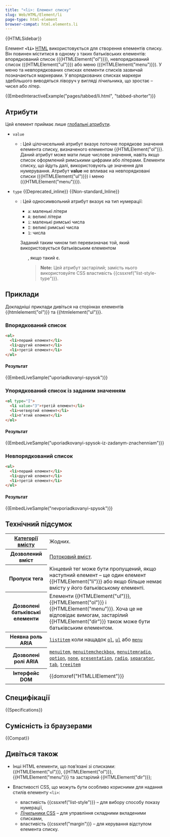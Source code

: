 ```yaml
---
title: "<li>: Елемент списку"
slug: Web/HTML/Element/li
page-type: html-element
browser-compat: html.elements.li
---
```


{{HTMLSidebar}}

Елемент **`<li>`** [HTML](/en-US/docs/Web/HTML) використовується для створення елементів списку. Він повинен міститися в одному з таких батьківських елементів: впорядкований список ({{HTMLElement("ol")}}), невпорядкований список ({{HTMLElement("ul")}}) або меню ({{HTMLElement("menu")}}). У меню та невпорядкованих списках елементи списків зазвичай позначаються маркерами. У впорядкованих списках маркери здебільшого виводяться ліворуч у вигляді лічильника, що зростає – чисел або літер.

{{EmbedInteractiveExample("pages/tabbed/li.html", "tabbed-shorter")}}

## Атрибути

Цей елемент приймає лише [глобальні атрибути](/en-US/docs/Web/HTML/Global_attributes).

- `value`
  - : Цей цілочисельний атрибут вказує поточне порядкове значення елемента списку, визначеного елементом {{HTMLElement("ol")}}. Даний атрибут може мати лише числове значення, навіть якщо список оформлений римськими цифрами або літерами. Елементи списку, що йдуть далі, використовують це значення для нумерування. Атрибут **value** не впливає на невпорядковані списки ({{HTMLElement("ul")}}) і меню ({{HTMLElement("menu")}}).
- `type` {{Deprecated_inline}} {{Non-standard_Inline}}

  - : Цей односимвольний атрибут вказує на тип нумерації:

    - `a`: маленькі літери
    - `A`: великі літери
    - `i`: маленькі римські числа
    - `I`: великі римські числа
    - `1`: числа

    Заданий таким чином тип перевизначає той, який використовується батьківським елементом <ol>, якщо такий є.

    > **Note:** Цей атрибут застарілий; замість нього використовуйте CSS властивість {{cssxref("list-style-type")}}.

## Приклади

Докладніші приклади дивіться на сторінках елементів {{htmlelement("ol")}} та {{htmlelement("ul")}}.

### Впорядкований список

```html
<ol>
  <li>перший елемент</li>
  <li>другий елемент</li>
  <li>третій елемент</li>
</ol>
```

#### Результат

{{EmbedLiveSample("uporiadkovanyi-spysok")}}

### Упорядкований список із заданим значенням

```html
<ol type="I">
  <li value="3">третій елемент</li>
  <li>четвертий елемент</li>
  <li>пʼятий елемент</li>
</ol>
```

#### Результат

{{EmbedLiveSample("uporiadkovanyi-spysok-iz-zadanym-znachenniam")}}

### Невпорядкований список

```html
<ul>
  <li>перший елемент</li>
  <li>другий елемент</li>
  <li>третій елемент</li>
</ul>
```

#### Результат

{{EmbedLiveSample("nevporiadkovanyi-spysok")}}

## Технічний підсумок

<table class="properties">
  <tbody>
    <tr>
      <th scope="row">
        <a href="/en-US/docs/Web/HTML/Content_categories"
          >Категорії вмісту</a
        >
      </th>
      <td>Жодних.</td>
    </tr>
    <tr>
      <th scope="row">Дозволений вміст</th>
      <td>
        <a href="/en-US/docs/Web/HTML/Content_categories#potokovyi-vmist"
          >Потоковий вміст</a
        >.
      </td>
    </tr>
    <tr>
      <th scope="row">Пропуск тега</th>
      <td>
        Кінцевий тег може бути пропущений, якщо наступний елемент – ще один
        елемент {{HTMLElement("li")}} або якщо більше немає
        вмісту у його батьківському елементі.
      </td>
    </tr>
    <tr>
      <th scope="row">Дозволені батьківські елементи</th>
      <td>
        Елементи {{HTMLElement("ul")}}, {{HTMLElement("ol")}} і
        {{HTMLElement("menu")}}. Хоча це не відповідає вимогам,
        застарілий {{HTMLElement("dir")}} також може бути батьківським елементом.
      </td>
    </tr>
    <tr>
      <th scope="row">Неявна роль ARIA</th>
      <td>
        <code
          ><a href="/en-US/docs/Web/Accessibility/ARIA/Roles/listitem_role"
            >listitem</a
          ></code
        >
        коли нащадок
        <code><a href="/en-US/docs/Web/HTML/Element/ol">ol</a></code
        >, <code><a href="/en-US/docs/Web/HTML/Element/ul">ul</a></code> або
        <code><a href="/en-US/docs/Web/HTML/Element/menu">menu</a></code>
      </td>
    </tr>
    <tr>
      <th scope="row">Дозволені ролі ARIA</th>
      <td>
        <a href="/en-US/docs/Web/Accessibility/ARIA/Roles/menuitem_role"><code>menuitem</code></a>,
        <a href="/en-US/docs/Web/Accessibility/ARIA/Roles/menuitemcheckbox_role"><code>menuitemcheckbox</code></a>,
        <a href="/en-US/docs/Web/Accessibility/ARIA/Roles/menuitemradio_role"><code>menuitemradio</code></a>, <a href="/en-US/docs/Web/Accessibility/ARIA/Roles/option_role"><code>option</code></a>,
        <a href="/en-US/docs/Web/Accessibility/ARIA/Roles/none_role"><code>none</code></a>, <a href="/en-US/docs/Web/Accessibility/ARIA/Roles/presentation_role"><code>presentation</code></a>,
        <a href="/en-US/docs/Web/Accessibility/ARIA/Roles/radio_role"><code>radio</code></a>, <a href="/en-US/docs/Web/Accessibility/ARIA/Roles/separator_role"><code>separator</code></a>,
        <a href="/en-US/docs/Web/Accessibility/ARIA/Roles/tab_role"><code>tab</code></a>, <a href="/en-US/docs/Web/Accessibility/ARIA/Roles/treeitem_role"><code>treeitem</code></a>
      </td>
    </tr>
    <tr>
      <th scope="row">Інтерфейс DOM</th>
      <td>{{domxref("HTMLLIElement")}}</td>
    </tr>
  </tbody>
</table>

## Специфікації

{{Specifications}}

## Сумісність із браузерами

{{Compat}}

## Дивіться також

- Інші HTML елементи, що повʼязані зі списками: {{HTMLElement("ul")}}, {{HTMLElement("ol")}}, {{HTMLElement("menu")}} та застарілий {{HTMLElement("dir")}};
- Властивості CSS, що можуть бути особливо корисними для надання стилів елементу `<li>`:

  - властивість {{cssxref("list-style")}} – для вибору способу показу нумерації,
  - [Лічильники CSS](/en-US/docs/Web/CSS/CSS_counter_styles/Using_CSS_counters) – для управління складними вкладеними списками,
  - властивість {{cssxref("margin")}} – для керування відступом елемента списку.
